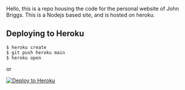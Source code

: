 Hello, this is a repo housing the code for the personal website of John Briggs. This is a Nodejs based site, and is hosted on heroku.


## Deploying to Heroku

```
$ heroku create
$ git push heroku main
$ heroku open
```
or

[![Deploy to Heroku](https://www.herokucdn.com/deploy/button.png)](https://heroku.com/deploy)
